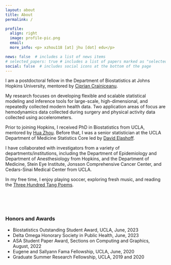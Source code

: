 ```yaml
---
layout: about
title: About
permalink: /

profile:
  align: right
  image: profile-pic.png
  email:
  more_info: <p> xzhou118 [at] jhu [dot] edu</p>

news: false  # includes a list of news items
# selected_papers: true # includes a list of papers marked as "selected={true}"
social: false  # includes social icons at the bottom of the page
---
```


I am a postdoctoral fellow in the Department of Biostatistics at Johns Hopkins University, mentored by [Ciprian Crainiceanu](http://www.ciprianstats.org). 

My research focuses on developing flexible and scalable statistical modeling and inference tools for large-scale, high-dimensional, and repeatedly collected modern health data. Two application areas of focus are hemodynamics data collected during surgery and physical activity data collected using accelerometers. 

Prior to joining Hopkins, I received PhD in Biostatistics from UCLA, mentored by [Hua Zhou](http://hua-zhou.github.io). Before that, I was a senior statistician at the UCLA Department of Medicine Statistics Core led by [David Elashoff](https://domstat.med.ucla.edu/pages/david-elashoff). 

I have collaborated with investigators from a variety of departments/institutions, including the Department of Epidemiology and Department of Anesthesiology from Hopkins, and the Department of Medicine, Stein Eye Institute, Jonsson Comprehensive Cancer Center, and Cedars-Sinai Medical Center from UCLA.

In my free time, I enjoy playing soccer, exploring fresh music, and reading the [Three Hundred Tang Poems](https://en.wikipedia.org/wiki/Three_Hundred_Tang_Poems). 
<!-- I am also the founder and co-host of the Two Nearest Neighbors podcast (link to: [Spotify](https://open.spotify.com/show/3EoHTgSLU5l1qZfZB3nwwK), [Apple Podcast](https://podcasts.apple.com/us/podcast/two-nearest-neighbors/id1600839339)) with [Nicholas Marco](https://ndmarco.github.io), where we talk to professors about current topics in statistics, machine learning, and big data. -->
 

<br>
<br>
<br>

### Honors and Awards
- Biostatistics Outstanding Student Award, UCLA, June, 2023
- Delta Omega Honorary Society in Public Health, June, 2023
- ASA Student Paper Award, 	Sections on Computing and Graphics, August, 2022
- Eugene and Sallyann Fama Fellowship, UCLA, June, 2020
- Graduate Summer Research Fellowship, UCLA, 2019 and 2020